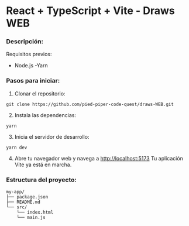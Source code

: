 # React + TypeScript + Vite - Draws WEB

### Descripción:

Requisitos previos:

- Node.js
-Yarn

### Pasos para iniciar:

1. Clonar el repositorio:
```
git clone https://github.com/pied-piper-code-quest/draws-WEB.git
```

2. Instala las dependencias:
```
yarn
```
3. Inicia el servidor de desarrollo:
```
yarn dev
```
4. Abre tu navegador web y navega a [http://localhost:5173](http://localhost:5173/)
Tu aplicación Vite ya está en marcha.

### Estructura del proyecto:
```
my-app/
├── package.json
├── README.md
└── src/
    └── index.html
    └── main.js
```
